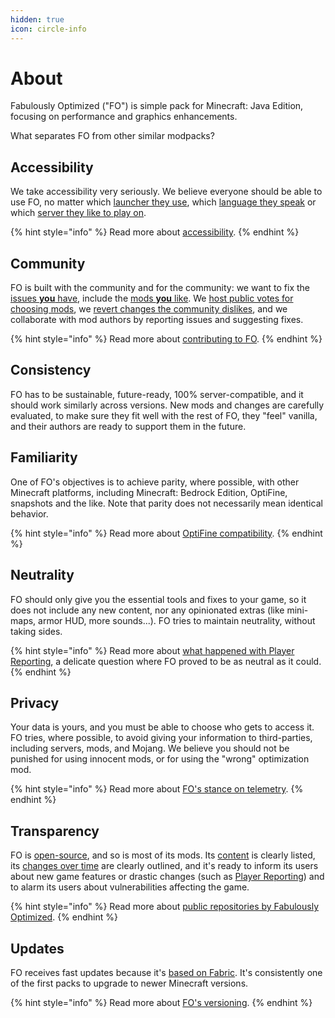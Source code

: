 ```yaml
---
hidden: true
icon: circle-info
---
```


# About

Fabulously Optimized ("FO") is simple pack for Minecraft: Java Edition, focusing on performance and graphics enhancements.

What separates FO from other similar modpacks?

## Accessibility

We take accessibility very seriously. We believe everyone should be able to use FO, no matter which [launcher they use](../how-to/install/), which [language they speak](contribute/translate.md) or which [server they like to play on](servers.md).

{% hint style="info" %}
Read more about [accessibility](accessibility.md).
{% endhint %}

## Community

FO is built with the community and for the community: we want to fix the [issues **you** have](https://download.fo/issues), include the [mods **you** like](https://github.com/Fabulously-Optimized/fabulously-optimized/issues/new?template=mod-request.yml). We [host public votes for choosing mods](https://github.com/Fabulously-Optimized/fabulously-optimized/issues/21#issuecomment-998162829), we [revert changes the community dislikes](https://github.com/Fabulously-Optimized/fabulously-optimized/blob/main/CHANGELOG.md#131-2020-09-29), and we collaborate with mod authors by reporting issues and suggesting fixes.

{% hint style="info" %}
Read more about [contributing to FO](contribute/).
{% endhint %}

## Consistency

FO has to be sustainable, future-ready, 100% server-compatible, and it should work similarly across versions. New mods and changes are carefully evaluated, to make sure they fit well with the rest of FO, they "feel" vanilla, and their authors are ready to support them in the future.

## Familiarity

One of FO's objectives is to achieve parity, where possible, with other Minecraft platforms, including Minecraft: Bedrock Edition, OptiFine, snapshots and the like. Note that parity does not necessarily mean identical behavior.

{% hint style="info" %}
Read more about [OptiFine compatibility](optifine.md).
{% endhint %}

## Neutrality

FO should only give you the essential tools and fixes to your game, so it does not include any new content, nor any opinionated extras (like mini-maps, armor HUD, more sounds...). FO tries to maintain neutrality, without taking sides.

{% hint style="info" %}
Read more about [what happened with Player Reporting](../info/mods/player-reporting.md), a delicate question where FO proved to be as neutral as it could.
{% endhint %}

## Privacy

Your data is yours, and you must be able to choose who gets to access it. FO tries, where possible, to avoid giving your information to third-parties, including servers, mods, and Mojang. We believe you should not be punished for using innocent mods, or for using the "wrong" optimization mod.

{% hint style="info" %}
Read more about [FO's stance on telemetry](../info/telemetry.md).
{% endhint %}

## Transparency

FO is [open-source](https://download.fo/github), and so is most of its mods. Its [content](../info/) is clearly listed, its [changes over time](https://download.fo/changelog) are clearly outlined, and it's ready to inform its users about new game features or drastic changes (such as [Player Reporting](../info/mods/player-reporting.md)) and to alarm its users about vulnerabilities affecting the game.

{% hint style="info" %}
Read more about [public repositories by Fabulously Optimized](https://github.com/Fabulously-Optimized).
{% endhint %}

## Updates

FO receives fast updates because it's [based on Fabric](fabric.md). It's consistently one of the first packs to upgrade to newer Minecraft versions.

{% hint style="info" %}
Read more about [FO's versioning](versioning.md).
{% endhint %}
